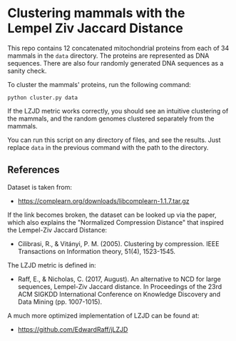# Clustering mammals with the Lempel Ziv Jaccard Distance

This repo contains 12 concatenated mitochondrial proteins from each of 34 mammals in the `data` directory.  The proteins are represented as DNA sequences.  There are also four randomly generated DNA sequences as a sanity check.

To cluster the mammals' proteins, run the following command:
```
python cluster.py data
```

If the LZJD metric works correctly, you should see an intuitive clustering of the mammals, and the random genomes clustered separately from the mammals.

You can run this script on any directory of files, and see the results.  Just replace `data` in the previous command with the path to the directory.

## References
Dataset is taken from: 
- https://complearn.org/downloads/libcomplearn-1.1.7.tar.gz

If the link becomes broken, the dataset can be looked up via the paper, which also explains the "Normalized Compression Distance" that inspired the Lempel-Ziv Jaccard Distance:
- Cilibrasi, R., & Vitányi, P. M. (2005). Clustering by compression. IEEE Transactions on Information theory, 51(4), 1523-1545.

The LZJD metric is defined in:
- Raff, E., & Nicholas, C. (2017, August). An alternative to NCD for large sequences, Lempel-Ziv Jaccard distance. In Proceedings of the 23rd ACM SIGKDD International Conference on Knowledge Discovery and Data Mining (pp. 1007-1015).

A much more optimized implementation of LZJD can be found at:
- https://github.com/EdwardRaff/jLZJD
